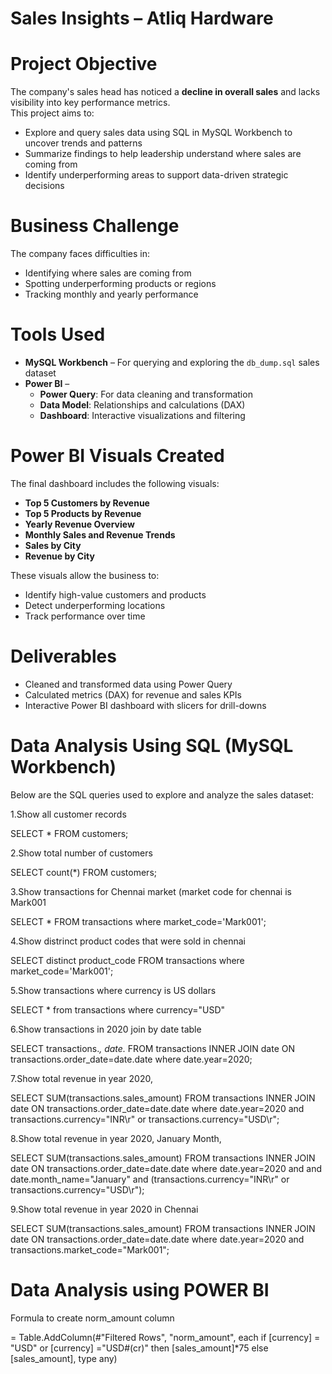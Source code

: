 # Sales Insights – Atliq Hardware

#  Project Objective
The company's sales head has noticed a **decline in overall sales** and lacks visibility into key performance metrics.  
This project aims to:

- Explore and query sales data using SQL in MySQL Workbench to uncover trends and patterns
- Summarize findings to help leadership understand where sales are coming from
- Identify underperforming areas to support data-driven strategic decisions

# Business Challenge
The company faces difficulties in:
- Identifying where sales are coming from
- Spotting underperforming products or regions
- Tracking monthly and yearly performance

# Tools Used
- **MySQL Workbench** – For querying and exploring the `db_dump.sql` sales dataset
- **Power BI** – 
  - **Power Query**: For data cleaning and transformation  
  - **Data Model**: Relationships and calculations (DAX)  
  - **Dashboard**: Interactive visualizations and filtering

# Power BI Visuals Created
The final dashboard includes the following visuals:
- **Top 5 Customers by Revenue**
- **Top 5 Products by Revenue**
- **Yearly Revenue Overview**
- **Monthly Sales and Revenue Trends**
- **Sales by City**
- **Revenue by City**

These visuals allow the business to:
- Identify high-value customers and products
- Detect underperforming locations
- Track performance over time

# Deliverables
- Cleaned and transformed data using Power Query
- Calculated metrics (DAX) for revenue and sales KPIs
- Interactive Power BI dashboard with slicers for drill-downs

# Data Analysis Using SQL (MySQL Workbench)

Below are the SQL queries used to explore and analyze the sales dataset:

1.Show all customer records

SELECT * FROM customers;

2.Show total number of customers

SELECT count(*) FROM customers;

3.Show transactions for Chennai market (market code for chennai is Mark001

SELECT * FROM transactions where market_code='Mark001';

4.Show distrinct product codes that were sold in chennai

SELECT distinct product_code FROM transactions where market_code='Mark001';

5.Show transactions where currency is US dollars

SELECT * from transactions where currency="USD"

6.Show transactions in 2020 join by date table

SELECT transactions.*, date.* FROM transactions INNER JOIN date ON transactions.order_date=date.date where date.year=2020;

7.Show total revenue in year 2020,

SELECT SUM(transactions.sales_amount) FROM transactions INNER JOIN date ON transactions.order_date=date.date where date.year=2020 and transactions.currency="INR\r" or transactions.currency="USD\r";

8.Show total revenue in year 2020, January Month,

SELECT SUM(transactions.sales_amount) FROM transactions INNER JOIN date ON transactions.order_date=date.date where date.year=2020 and and date.month_name="January" and (transactions.currency="INR\r" or transactions.currency="USD\r");

9.Show total revenue in year 2020 in Chennai

SELECT SUM(transactions.sales_amount) FROM transactions INNER JOIN date ON transactions.order_date=date.date where date.year=2020 and transactions.market_code="Mark001";

# Data Analysis using POWER BI

Formula to create norm_amount column

= Table.AddColumn(#"Filtered Rows", "norm_amount", each if [currency] = "USD" or [currency] ="USD#(cr)" then [sales_amount]*75 else [sales_amount], type any)




